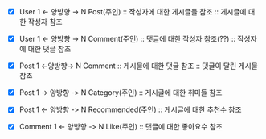 - [x] User 1 <- 양방향 → N Post(주인)
:: 작성자에 대한 게시글들 참조
:: 게시글에 대한 작성자 참조

- [x] User 1 <- 양방향 → N Comment(주인)
:: 댓글에 대한 작성자 참조(??)
:: 작성자에 대한 댓글 참조

- [x] Post 1 <-양방향→ N Comment
:: 게시물에 대한 댓글 참조
:: 댓글이 달린 게시물 참조

- [x] Post 1 -> 양방향 -> N Category(주인)
:: 게시글에 대한 취미들 참조

- [x] Post 1 <- 양방향 -> N Recommended(주인)
:: 게시글에 대한 추천수 참조

- [x] Comment 1 <- 양방향 -> N Like(주인)
:: 댓글에 대한 좋아요수 참조